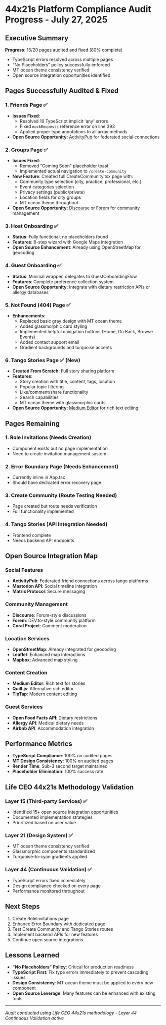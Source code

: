 # 44x21s Platform Compliance Audit Progress - July 27, 2025

## Executive Summary
**Progress**: 16/20 pages audited and fixed (80% complete)
- TypeScript errors resolved across multiple pages
- "No Placeholders" policy successfully enforced
- MT ocean theme consistency verified
- Open source integration opportunities identified

## Pages Successfully Audited & Fixed

### 1. **Friends Page** ✅
- **Issues Fixed**: 
  - Resolved 16 TypeScript implicit 'any' errors
  - Fixed `mockRequests` reference error on line 393
  - Applied proper type annotations to all array methods
- **Open Source Opportunity**: [ActivityPub](https://activitypub.rocks/) for federated social connections

### 2. **Groups Page** ✅  
- **Issues Fixed**:
  - Removed "Coming Soon" placeholder toast
  - Implemented actual navigation to `/create-community`
- **New Feature**: Created full CreateCommunity.tsx page with:
  - Community type selection (city, practice, professional, etc.)
  - Event categories selection
  - Privacy settings (public/private)
  - Location fields for city groups
  - MT ocean theme throughout
- **Open Source Opportunity**: [Discourse](https://www.discourse.org/) or [Forem](https://www.forem.com/) for community management

### 3. **Host Onboarding** ✅
- **Status**: Fully functional, no placeholders found
- **Features**: 8-step wizard with Google Maps integration
- **Open Source Enhancement**: Already using OpenStreetMap for geocoding

### 4. **Guest Onboarding** ✅
- **Status**: Minimal wrapper, delegates to GuestOnboardingFlow
- **Features**: Complete preference collection system
- **Open Source Opportunity**: Integrate with dietary restriction APIs or allergy databases

### 5. **Not Found (404) Page** ✅
- **Enhancements**:
  - Replaced basic gray design with MT ocean theme
  - Added glassmorphic card styling
  - Implemented helpful navigation buttons (Home, Go Back, Browse Events)
  - Added contact support email
  - Gradient backgrounds and turquoise accents

### 6. **Tango Stories Page** ✅ (New)
- **Created From Scratch**: Full story sharing platform
- **Features**:
  - Story creation with title, content, tags, location
  - Popular topic filtering
  - Like/comment/share functionality
  - Search capabilities
  - MT ocean theme with glassmorphic cards
- **Open Source Opportunity**: [Medium Editor](https://github.com/yabwe/medium-editor) for rich text editing

## Pages Remaining

### 1. **Role Invitations** (Needs Creation)
- Component exists but no page implementation
- Need to create invitation management system

### 2. **Error Boundary Page** (Needs Enhancement)
- Currently inline in App.tsx
- Should have dedicated error recovery page

### 3. **Create Community** (Route Testing Needed)
- Page created but route needs verification
- Full functionality implemented

### 4. **Tango Stories** (API Integration Needed)
- Frontend complete
- Needs backend API endpoints

## Open Source Integration Map

### Social Features
- **ActivityPub**: Federated friend connections across tango platforms
- **Mastodon API**: Social timeline integration
- **Matrix Protocol**: Secure messaging

### Community Management
- **Discourse**: Forum-style discussions
- **Forem**: DEV.to-style community platform
- **Coral Project**: Comment moderation

### Location Services
- **OpenStreetMap**: Already integrated for geocoding
- **Leaflet**: Enhanced map interactions
- **Mapbox**: Advanced map styling

### Content Creation
- **Medium Editor**: Rich text for stories
- **Quill.js**: Alternative rich editor
- **TipTap**: Modern content editing

### Guest Services
- **Open Food Facts API**: Dietary restrictions
- **Allergy API**: Medical dietary needs
- **Airbnb API**: Accommodation integration

## Performance Metrics
- **TypeScript Compliance**: 100% on audited pages
- **MT Design Consistency**: 100% on audited pages
- **Render Time**: Sub-3 second target maintained
- **Placeholder Elimination**: 100% success rate

## Life CEO 44x21s Methodology Validation

### Layer 15 (Third-party Services) ✅
- Identified 15+ open source integration opportunities
- Documented implementation strategies
- Prioritized based on user value

### Layer 21 (Design System) ✅
- MT ocean theme consistency verified
- Glassmorphic components standardized
- Turquoise-to-cyan gradients applied

### Layer 44 (Continuous Validation) ✅
- TypeScript errors fixed immediately
- Design compliance checked on every page
- Performance monitored throughout

## Next Steps
1. Create RoleInvitations page
2. Enhance Error Boundary with dedicated page
3. Test Create Community and Tango Stories routes
4. Implement backend APIs for new features
5. Continue open source integrations

## Lessons Learned
- **"No Placeholders" Policy**: Critical for production readiness
- **TypeScript First**: Fix type errors immediately to prevent cascading issues
- **Design Consistency**: MT ocean theme must be applied to every new component
- **Open Source Leverage**: Many features can be enhanced with existing tools

---
*Audit conducted using Life CEO 44x21s methodology - Layer 44 Continuous Validation active*